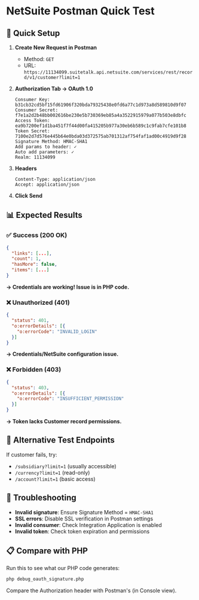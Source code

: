 # NetSuite Postman Quick Test

## 🚀 Quick Setup

1. **Create New Request in Postman**
   - Method: `GET`
   - URL: `https://11134099.suitetalk.api.netsuite.com/services/rest/record/v1/customer?limit=1`

2. **Authorization Tab → OAuth 1.0**
   ```
   Consumer Key: b31cb32cd5bf15fd61906f320bda79325438e0fd6a77c1d973a8d589810d9f07
   Consumer Secret: f7e1a2d2b48bb002616be230e5b730369eb85a4a3522915979a077b503e8dbfc
   Access Token: ea9b7200ef1d1ba451f7f44d00fa415205b977a30eb6b589c1c9fab7cfe101b8
   Token Secret: 7100e2d7d576e445b64e0bda03d372575ab701312af754faf1ad00c4919d9f28
   Signature Method: HMAC-SHA1
   Add params to header: ✓
   Auto add parameters: ✓
   Realm: 11134099
   ```

3. **Headers**
   ```
   Content-Type: application/json
   Accept: application/json
   ```

4. **Click Send**

## 📊 Expected Results

### ✅ Success (200 OK)
```json
{
  "links": [...],
  "count": 1,
  "hasMore": false,
  "items": [...]
}
```
**→ Credentials are working! Issue is in PHP code.**

### ❌ Unauthorized (401)
```json
{
  "status": 401,
  "o:errorDetails": [{
    "o:errorCode": "INVALID_LOGIN"
  }]
}
```
**→ Credentials/NetSuite configuration issue.**

### ❌ Forbidden (403)
```json
{
  "status": 403,
  "o:errorDetails": [{
    "o:errorCode": "INSUFFICIENT_PERMISSION"
  }]
}
```
**→ Token lacks Customer record permissions.**

## 🔧 Alternative Test Endpoints

If customer fails, try:
- `/subsidiary?limit=1` (usually accessible)
- `/currency?limit=1` (read-only)
- `/account?limit=1` (basic access)

## 🐛 Troubleshooting

- **Invalid signature**: Ensure Signature Method = `HMAC-SHA1`
- **SSL errors**: Disable SSL verification in Postman settings
- **Invalid consumer**: Check Integration Application is enabled
- **Invalid token**: Check token expiration and permissions

## 📋 Compare with PHP

Run this to see what our PHP code generates:
```bash
php debug_oauth_signature.php
```

Compare the Authorization header with Postman's (in Console view).